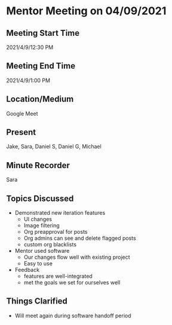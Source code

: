 # Mentor Meeting on 04/09/2021

## Meeting Start Time

2021/4/9/12:30 PM

## Meeting End Time

2021/4/9/1:00 PM

## Location/Medium

Google Meet

## Present

Jake, Sara, Daniel S, Daniel G, Michael

## Minute Recorder

Sara

## Topics Discussed

- Demonstrated new iteration features
  - UI changes
  - Image filtering
  - Org preapproval for posts
  - Org admins can see and delete flagged posts
  - custom org blacklists
- Mentor used software
  - Our changes flow well with existing project
  - Easy to use
- Feedback
  - features are well-integrated
  - met the goals we set for ourselves well

## Things Clarified
- Will meet again during software handoff period 
